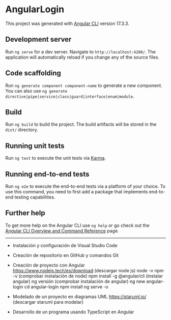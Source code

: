 # AngularLogin

This project was generated with [Angular CLI](https://github.com/angular/angular-cli) version 17.3.3.

## Development server

Run `ng serve` for a dev server. Navigate to `http://localhost:4200/`. The application will automatically reload if you change any of the source files.

## Code scaffolding

Run `ng generate component component-name` to generate a new component. You can also use `ng generate directive|pipe|service|class|guard|interface|enum|module`.

## Build

Run `ng build` to build the project. The build artifacts will be stored in the `dist/` directory.

## Running unit tests

Run `ng test` to execute the unit tests via [Karma](https://karma-runner.github.io).

## Running end-to-end tests

Run `ng e2e` to execute the end-to-end tests via a platform of your choice. To use this command, you need to first add a package that implements end-to-end testing capabilities.

## Further help

To get more help on the Angular CLI use `ng help` or go check out the [Angular CLI Overview and Command Reference](https://angular.io/cli) page.


----------------------

- Instalación y configuración de Visual Studio Code
- Creación de repositorio en GitHub y comandos Git

- Creación de proyecto con Angular
https://www.nodejs.tech/es/download (descargar node js)
node -v
npm -v (comprobar instalación de node)
npm install -g @angular/cli (instalar angular)
ng versión (comprobar instalación de angular)
ng new angular-login
cd angular-login
npm install
ng serve -o
- Modelado de un proyecto en diagramas UML
https://staruml.io/ (descargar staruml para modelar)
- Desarrollo de un programa usando TypeScript en Angular

